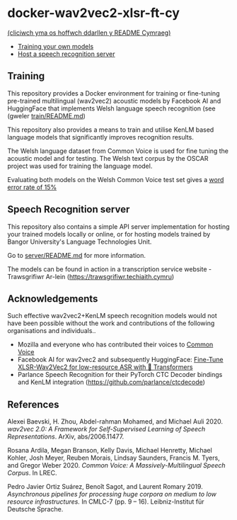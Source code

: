 # docker-wav2vec2-xlsr-ft-cy

[(cliciwch yma os hoffwch ddarllen y README Cymraeg)](README.md)

 - [Training your own models](#training)
 - [Host a speech recognition server](#speech-recognition-server)


## Training

This repository provides a Docker environment for training or fine-tuning
pre-trained multilingual (wav2vec2) acoustic models by Facebook AI and 
HuggingFace that implements Welsh language speech recognition (see (gweler [train/README.md](train/README_en.md))

This repository also provides a means to train and utilise KenLM based language models that significantly improves recognition results. 

The Welsh language dataset from Common Voice is used for fine tuning the acoustic model and for testing. The Welsh text corpus by the OSCAR project was used for training the language model.

Evaluating both models on the Welsh Common Voice test set gives a [word error rate of 15%](train/README_en.md#evaluation)

## Speech Recognition server

This repository also contains a simple API server implementation for hosting your trained models locally or online, or for hosting models trained by Bangor University's Language Technologies Unit. 

Go to [server/README.md](server/README_en.md) for more information.

The models can be found in action in a transcription service website - Trawsgrifiwr Ar-lein (https://trawsgrifiwr.techiaith.cymru)

## Acknowledgements

Such effective wav2vec2+KenLM speech recognition models would not have been possible without the work and contributions of the following organisations and individuals..

 - Mozilla and everyone who has contributed their voices to [Common Voice](https://commonvoice.mozilla.org/)
 - Facebook AI for wav2vec2 and subsequently HuggingFace: [Fine-Tune XLSR-Wav2Vec2 for low-resource ASR with 🤗 Transformers](https://huggingface.co/blog/fine-tune-xlsr-wav2vec2)
 - Parlance Speech Recognition for their PyTorch CTC Decoder bindings and KenLM integration (https://github.com/parlance/ctcdecode)
 

## References

Alexei Baevski, H. Zhou, Abdel-rahman Mohamed, and Michael Auli 2020. *wav2vec 2.0: A Framework for Self-Supervised Learning of Speech Representations*. ArXiv, abs/2006.11477.

Rosana Ardila, Megan Branson, Kelly Davis, Michael Henretty, Michael Kohler, Josh Meyer, Reuben Morais, Lindsay Saunders, Francis M. Tyers, and Gregor Weber 2020. *Common Voice: A Massively-Multilingual Speech Corpus*. In LREC.

Pedro Javier Ortiz Suárez, Benoît Sagot, and Laurent Romary 2019. *Asynchronous pipelines for processing huge corpora on medium to low resource infrastructures.* In CMLC-7 (pp. 9 – 16). Leibniz-Institut für Deutsche Sprache.

